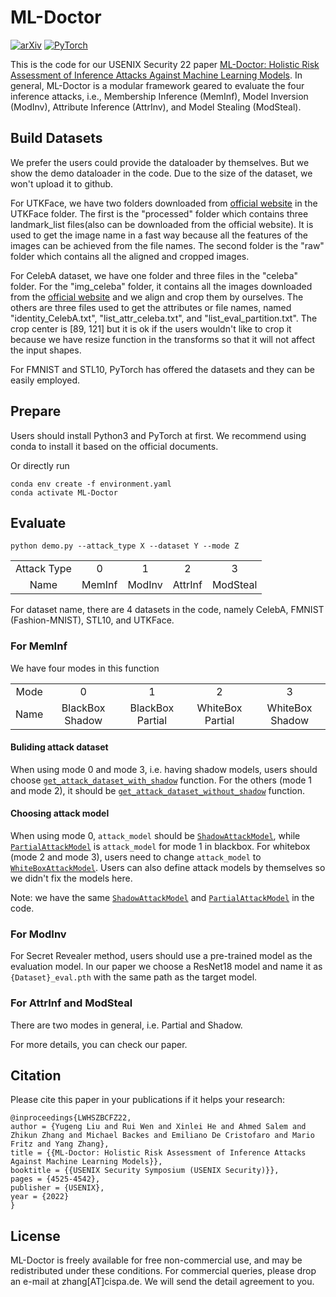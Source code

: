 # ML-Doctor

[![arXiv](https://img.shields.io/badge/arxiv-2102.02551-b31b1b)](https://arxiv.org/abs/2102.02551)
<a href="https://pytorch.org/get-started/locally/"><img alt="PyTorch" src="https://img.shields.io/badge/PyTorch-ee4c2c?logo=pytorch&logoColor=white"></a>

This is the code for our USENIX Security 22 paper [ML-Doctor: Holistic Risk Assessment of Inference Attacks Against Machine Learning Models](https://www.usenix.org/conference/usenixsecurity22/presentation/liu-yugeng).
In general, ML-Doctor is a modular framework geared to evaluate the four inference attacks, i.e., Membership Inference (MemInf), Model Inversion (ModInv), Attribute Inference (AttrInv), and Model Stealing (ModSteal). 

## Build Datasets
We prefer the users could provide the dataloader by themselves. But we show the demo dataloader in the code. Due to the size of the dataset, we won't upload it to github.

For UTKFace, we have two folders downloaded from [official website](https://susanqq.github.io/UTKFace/) in the UTKFace folder. The first is the "processed" folder which contains three landmark_list files(also can be downloaded from the official website). It is used to get the image name in a fast way because all the features of the images can be achieved from the file names. The second folder is the "raw" folder which contains all the aligned and cropped images. 

For CelebA dataset, we have one folder and three files in the "celeba" folder. For the "img_celeba" folder, it contains all the images downloaded from the [official website](https://mmlab.ie.cuhk.edu.hk/projects/CelebA.html) and we align and crop them by ourselves. The others are three files used to get the attributes or file names, named "identity_CelebA.txt", "list_attr_celeba.txt", and "list_eval_partition.txt". The crop center is \[89, 121\] but it is ok if the users wouldn't like to crop it because we have resize function in the transforms so that it will not affect the input shapes.

For FMNIST and STL10, PyTorch has offered the datasets and they can be easily employed.

## Prepare
Users should install Python3 and PyTorch at first. We recommend using conda to install it based on the official documents.

Or directly run

```
conda env create -f environment.yaml
conda activate ML-Doctor
```

## Evaluate

```python demo.py --attack_type X --dataset Y --mode Z```

<table><tbody>
<!-- TABLE BODY -->
<tr>
<td align="center">Attack Type</td>
<td align="center">0</td>
<td align="center">1</td>
<td align="center">2</td>
<td align="center">3</td>
</tr>
<tr>
<td align="center">Name</td>
<td align="center">MemInf</td>
<td align="center">ModInv</td>
<td align="center">AttrInf</td>
<td align="center">ModSteal</td>
</tr>
</tbody></table>

For dataset name, there are 4 datasets in the code, namely CelebA, FMNIST (Fashion-MNIST), STL10, and UTKFace.

### For MemInf
We have four modes in this function
<table><tbody>
<!-- TABLE BODY -->
<tr>
<td align="center">Mode</td>
<td align="center">0</td>
<td align="center">1</td>
<td align="center">2</td>
<td align="center">3</td>
</tr>
<tr>
<td align="center">Name</td>
<td align="center">BlackBox Shadow</td>
<td align="center">BlackBox Partial</td>
<td align="center">WhiteBox Partial</td>
<td align="center">WhiteBox Shadow</td>
</tr>
</tbody></table>

#### Buliding attack dataset
When using mode 0 and mode 3, i.e. having shadow models, users should choose [```get_attack_dataset_with_shadow```](./doctor/meminf.py#L552) function.
For the others (mode 1 and mode 2), it should be [```get_attack_dataset_without_shadow```](./doctor/meminf.py#L526) function.

#### Choosing attack model
When using mode 0, ```attack_model``` should be [```ShadowAttackModel```](./utils/define_models.py#L15), while [```PartialAttackModel```](./utils/define_models.py#L56) is  ```attack_model``` for mode 1 in blackbox.
For whitebox (mode 2 and mode 3), users need to change ```attack_model``` to [```WhiteBoxAttackModel```](./utils/define_models.py#L97).
Users can also define attack models by themselves so we didn't fix the models here.

Note: we have the same [```ShadowAttackModel```](./utils/define_models.py#L15) and [```PartialAttackModel```](./utils/define_models.py#L56) in the code.

### For ModInv
For Secret Revealer method, users should use a pre-trained model as the evaluation model. In our paper we choose a ResNet18 model and name it as ```{Dataset}_eval.pth``` with the same path as the target model.

### For AttrInf and ModSteal
There are two modes in general, i.e. Partial and Shadow.

For more details, you can check our paper.


## Citation
Please cite this paper in your publications if it helps your research:

    @inproceedings{LWHSZBCFZ22,
    author = {Yugeng Liu and Rui Wen and Xinlei He and Ahmed Salem and Zhikun Zhang and Michael Backes and Emiliano De Cristofaro and Mario Fritz and Yang Zhang},
    title = {{ML-Doctor: Holistic Risk Assessment of Inference Attacks Against Machine Learning Models}},
    booktitle = {{USENIX Security Symposium (USENIX Security)}},
    pages = {4525-4542},
    publisher = {USENIX},
    year = {2022}
    }



## License

ML-Doctor is freely available for free non-commercial use, and may be redistributed under these conditions. For commercial queries, please drop an e-mail at zhang[AT]cispa.de. We will send the detail agreement to you.
